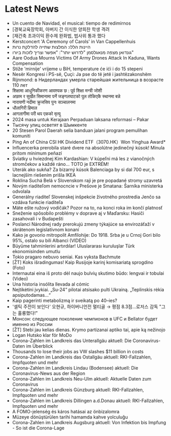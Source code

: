 # Latest News
-  Un cuento de Navidad, el musical: tiempo de redimirnos
-  [경북교육장학회, 아버지 간 이식한 양희찬 학생 격려
-  [재건축 초과이익 환수제 완화법, 법사위 통과 했다
-  Kerstconcert 'A Ceremony of Carols' in Van Cappellenhuis
-  היינות הללו: המלצות שתייה להדלקת נרות
-  גונדואן מצפה מנאגלסמן "לדרוש יותר": "אפשר וצריך לזכות ביורו"
-  Aare Oodua Mourns Victims Of Army Drones Attack In Kaduna, Wants Compensation
-  Stiže 'mirnije' vrijeme u BiH, temperature će ići i do 15 stepeni
-  Nesër Kongresi i PS-së, Çuçi: Ja pse do të jetë i jashtëzakonshëm
-  Rijnmond: в Нидерландах умерла старейшая жительница в возрасте 110 лет
-  शिक्षामा आधुनिकीकरण आवश्यक छ : पूर्व शिक्षा मन्त्री जोशी
-  अछाम र सुर्खेत सिमानामा पर्ने जङ्गलघाटको पुल तोकिएकै स्थानमा बन्ने
-  नारायणी नदीमा क्रुजसिप पुनः सञ्चालनमा
-  धौलागिरी हिमाल
-  आगलागीमा परी थप एकको मृत्यु
-  2024 masa untuk Kerajaan Perpaduan laksana reformasi – Pakar
-  Тысячу улиц осветят в Шымкенте
-  20 Stesen Parol Daerah selia banduan jalani program pemulihan komuniti
-  Ping An of China CSI HK Dividend ETF（3070.HK）Won Yinghua Award*
-  Influencerka prerobila staré dvere na absolútne jedinečný kúsok! Minula pritom minimum peňazí
-  Sviatky u hviezdnej Kim Kardashian: V kúpeľni má les z vianočných stromčekov a každé ráno... TOTO je EXTRÉM!
-  Uterák ako sukňa? Za bizarný kúsok Balenciaga by si dal 700 eur, s lacnejším riešením prišla IKEA
-  Roklina Suchá Belá v Slovenskom raji je pre popadané stromy uzavretá
-  Novým riaditeľom nemocncie v Prešove je Smatana: Šarníka ministerka odvolala
-  Generálny riaditeľ Slovenskej inšpekcie životného prostredia Jenčo sa vzdáva funkcie riaditeľa
-  Máte ešte ružový vodičák? Pozor na to, na konci roka im končí platnosť
-  Sneženie spôsobilo problémy v doprave aj v Maďarsku: Hasiči zasahovali i v Budapešti
-  Poslanci Národnej rady prerokujú zmeny týkajúce sa envirozáťaží v skrátenom legislatívnom konaní
-  Kako je govorio mitropolit Amfilohije: Do 1918. Srba je u Crnoj Gori bilo 95%, ostalo su bili Albanci (VIDEO)
-  Büyüme tahminlerini artırdılar! Uluslararası kuruluşlar Türk ekonomisinden umutlu
-  Tokio pragaro nebuvo seniai. Kas vyksta Bachmute
-  [ŽT] Koks išradingumas! Kaip Rusijoje karinį komisariatą sprogdino (Foto)
-  Internautai eina iš proto dėl naujo bulvių skutimo būdo: lengvai ir tobulai (Video)
-  Una historia insólita llevada al cómic
-  Neįtikėtini įvykiai. „Su-24“ pilotai atsisako pulti Ukrainą. „Teplinskis rėkia apsiputodamas...“
-  Kaip pagerinti metabolizmą ir sveikatą po 40–ies?
-  '셀틱 주전이 보인다' 오현규, 하이버니언전 멀티골 → 평점 8.3점...로저스 감독 "그는 훌륭했다!"
-  Монсон: следующее поколение чемпионов в UFC и Bellator будет именно из России
-  [ŽT] Stebi jau kelias dienas. Krymo partizanai aptiko tai, apie ką nežinojo
-  Logan Hutsko klar för MoDo
-  Corona-Zahlen im Landkreis das Unterallgäu aktuell: Die Coronavirus-Daten im Überblick
-  Thousands to lose their jobs as VW slashes $11 billion in costs
-  Corona-Zahlen im Landkreis das Ostallgäu aktuell: RKI-Fallzahlen, Impfquoten und mehr
-  Corona-Zahlen im Landkreis Lindau (Bodensee) aktuell: Die Coronavirus-News aus der Region
-  Corona-Zahlen im Landkreis Neu-Ulm aktuell: Aktuelle Daten zum Coronavirus
-  Corona-Zahlen im Landkreis Günzburg aktuell: RKI-Fallzahlen, Impfquoten und mehr
-  Corona-Zahlen im Landkreis Dillingen a.d.Donau aktuell: RKI-Fallzahlen, Impfquoten und mehr
-  A FOMO-jelenség és káros hatásai az önbizalomra
-  Müzeye dönüştürülen tarihi hamamda kahve yolculuğu
-  Corona-Zahlen im Landkreis Augsburg aktuell: Von Infektion bis Impfung - So ist die Corona-Lage
